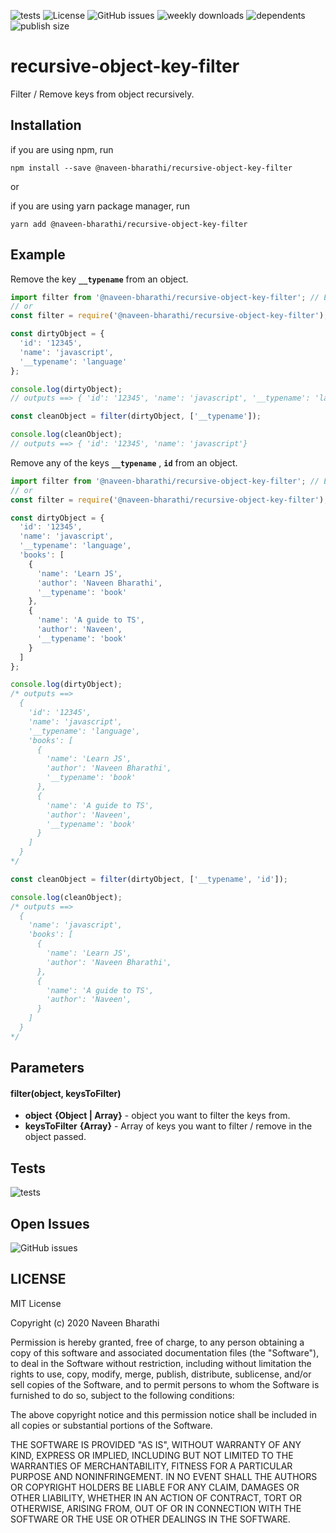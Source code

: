 ![tests](https://github.com/naveen-bharathi/recursive-object-key-filter/workflows/tests/badge.svg?event=push) ![License](https://badgen.net/npm/license/@naveen-bharathi%2Frecursive-object-key-filter?color=blue) ![GitHub issues](https://img.shields.io/github/issues/naveen-bharathi/recursive-object-key-filter) ![weekly downloads](https://badgen.net/npm/dw/@naveen-bharathi%2Frecursive-object-key-filter?color=blue&icon=npm) ![dependents](https://badgen.net/npm/dependents/@naveen-bharathi%2Frecursive-object-key-filter?color=green) ![publish size](https://badgen.net/bundlephobia/minzip/@naveen-bharathi/recursive-object-key-filter?color=blue)


# recursive-object-key-filter

Filter / Remove keys from object recursively.

## Installation

if you are using npm, run
```
npm install --save @naveen-bharathi/recursive-object-key-filter
```

or

if you are using yarn package manager, run
```
yarn add @naveen-bharathi/recursive-object-key-filter
```

## Example

Remove the key **`__typename`** from an object.

```javascript
import filter from '@naveen-bharathi/recursive-object-key-filter'; // ES6
// or
const filter = require('@naveen-bharathi/recursive-object-key-filter'); // ES5

const dirtyObject = {
  'id': '12345',
  'name': 'javascript',
  '__typename': 'language'
};

console.log(dirtyObject);
// outputs ==> { 'id': '12345', 'name': 'javascript', '__typename': 'language' }

const cleanObject = filter(dirtyObject, ['__typename']);

console.log(cleanObject);
// outputs ==> { 'id': '12345', 'name': 'javascript'}
```

Remove any of the keys **`__typename`** , **`id`** from an object.

```javascript
import filter from '@naveen-bharathi/recursive-object-key-filter'; // ES6
// or
const filter = require('@naveen-bharathi/recursive-object-key-filter'); // ES5

const dirtyObject = {
  'id': '12345',
  'name': 'javascript',
  '__typename': 'language',
  'books': [
    {
      'name': 'Learn JS',
      'author': 'Naveen Bharathi',
      '__typename': 'book'
    },
    {
      'name': 'A guide to TS',
      'author': 'Naveen',
      '__typename': 'book'
    }
  ]
};

console.log(dirtyObject);
/* outputs ==>  
  {
    'id': '12345',
    'name': 'javascript',
    '__typename': 'language',
    'books': [
      {
        'name': 'Learn JS',
        'author': 'Naveen Bharathi',
        '__typename': 'book'
      },
      {
        'name': 'A guide to TS',
        'author': 'Naveen',
        '__typename': 'book'
      }
    ]
  }
*/

const cleanObject = filter(dirtyObject, ['__typename', 'id']);

console.log(cleanObject);
/* outputs ==>  
  {
    'name': 'javascript',
    'books': [
      {
        'name': 'Learn JS',
        'author': 'Naveen Bharathi',
      },
      {
        'name': 'A guide to TS',
        'author': 'Naveen',
      }
    ]
  }
*/
```

## Parameters

#### filter(object, keysToFilter)
- **object** **{Object | Array}** - object you want to filter the keys from.
- **keysToFilter** **{Array}** - Array of keys you want to filter / remove in the object passed.


## Tests

![tests](https://github.com/naveen-bharathi/recursive-object-key-filter/workflows/tests/badge.svg?event=push)


## Open Issues

![GitHub issues](https://img.shields.io/github/issues/naveen-bharathi/recursive-object-key-filter)


## LICENSE

MIT License

Copyright (c) 2020 Naveen Bharathi

Permission is hereby granted, free of charge, to any person obtaining a copy
of this software and associated documentation files (the "Software"), to deal
in the Software without restriction, including without limitation the rights
to use, copy, modify, merge, publish, distribute, sublicense, and/or sell
copies of the Software, and to permit persons to whom the Software is
furnished to do so, subject to the following conditions:

The above copyright notice and this permission notice shall be included in all
copies or substantial portions of the Software.

THE SOFTWARE IS PROVIDED "AS IS", WITHOUT WARRANTY OF ANY KIND, EXPRESS OR
IMPLIED, INCLUDING BUT NOT LIMITED TO THE WARRANTIES OF MERCHANTABILITY,
FITNESS FOR A PARTICULAR PURPOSE AND NONINFRINGEMENT. IN NO EVENT SHALL THE
AUTHORS OR COPYRIGHT HOLDERS BE LIABLE FOR ANY CLAIM, DAMAGES OR OTHER
LIABILITY, WHETHER IN AN ACTION OF CONTRACT, TORT OR OTHERWISE, ARISING FROM,
OUT OF OR IN CONNECTION WITH THE SOFTWARE OR THE USE OR OTHER DEALINGS IN THE
SOFTWARE.
